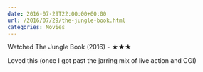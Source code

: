 ```yaml
---
date: 2016-07-29T22:00:00+00:00
url: /2016/07/29/the-jungle-book.html
categories: Movies
---
```

Watched The Jungle Book (2016) - ★★★

Loved this (once I got past the jarring mix of live action and CGI)


